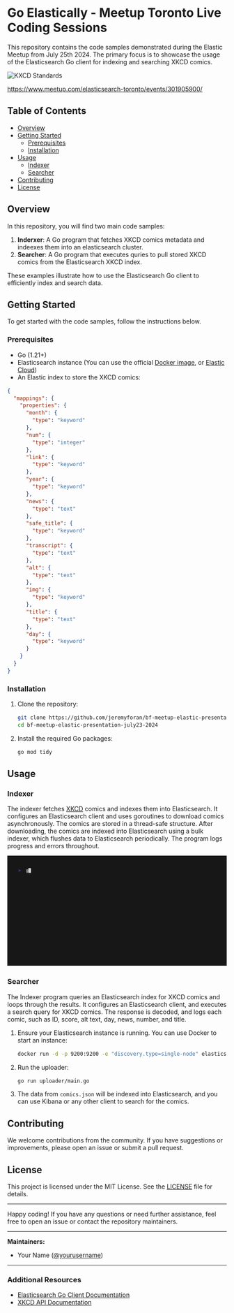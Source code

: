 # Go Elastically - Meetup Toronto Live Coding Sessions

This repository contains the code samples demonstrated during the Elastic Meetup from July 25th 2024. The primary focus is to showcase the usage of the Elasticsearch Go client for indexing and searching XKCD comics.

![KXCD Standards](https://imgs.xkcd.com/comics/standards.png)

https://www.meetup.com/elasticsearch-toronto/events/301905900/

## Table of Contents
- [Overview](#overview)
- [Getting Started](#getting-started)
  - [Prerequisites](#prerequisites)
  - [Installation](#installation)
- [Usage](#usage)
  - [Indexer](#indexer)
  - [Searcher](#Searcher)
- [Contributing](#contributing)
- [License](#license)

## Overview

In this repository, you will find two main code samples:

1. **Inderxer**: A Go program that fetches XKCD comics metadata and indeexes them into an elasticsearch cluster.
2. **Searcher**: A Go program that executes quries to pull stored XKCD comics from the Elasticsearch XKCD index.

These examples illustrate how to use the Elasticsearch Go client to efficiently index and search data.

## Getting Started

To get started with the code samples, follow the instructions below.

### Prerequisites

- Go (1.21+)
- Elasticsearch instance (You can use the official [Docker image](https://www.elastic.co/guide/en/elasticsearch/reference/current/docker.html), or [Elastic Cloud](https://www.elastic.co/cloud))
- An Elastic index to store the XKCD comics:
```json
{
  "mappings": {
    "properties": {
      "month": {
        "type": "keyword"
      },
      "num": {
        "type": "integer"
      },
      "link": {
        "type": "keyword"
      },
      "year": {
        "type": "keyword"
      },
      "news": {
        "type": "text"
      },
      "safe_title": {
        "type": "keyword"
      },
      "transcript": {
        "type": "text"
      },
      "alt": {
        "type": "text"
      },
      "img": {
        "type": "keyword"
      },
      "title": {
        "type": "text"
      },
      "day": {
        "type": "keyword"
      }
    }
  }
}
```

### Installation

1. Clone the repository:

    ```sh
    git clone https://github.com/jeremyforan/bf-meetup-elastic-presentation-july23-2024.git
    cd bf-meetup-elastic-presentation-july23-2024
    ```

2. Install the required Go packages:

    ```sh
    go mod tidy
    ```

## Usage

### Indexer

The indexer fetches [XKCD](https://xkcd.com/) comics and indexes them into Elasticsearch. It configures an Elasticsearch client and uses goroutines to download comics asynchronously. The comics are stored in a thread-safe structure. After downloading, the comics are indexed into Elasticsearch using a bulk indexer, which flushes data to Elasticsearch periodically. The program logs progress and errors throughout.

![Demo](out.gif)

### Searcher

The Indexer program queries an Elasticsearch index for XKCD comics and loops through the results. It configures an Elasticsearch client, and executes a search query for XKCD comics. The response is decoded, and logs each comic, such as ID, score, alt text, day, news, number, and title.

1. Ensure your Elasticsearch instance is running. You can use Docker to start an instance:

    ```sh
    docker run -d -p 9200:9200 -e "discovery.type=single-node" elasticsearch:7.10.1
    ```

2. Run the uploader:

    ```sh
    go run uploader/main.go
    ```

3. The data from `comics.json` will be indexed into Elasticsearch, and you can use Kibana or any other client to search for the comics.

## Contributing

We welcome contributions from the community. If you have suggestions or improvements, please open an issue or submit a pull request.

## License

This project is licensed under the MIT License. See the [LICENSE](LICENSE) file for details.

---

Happy coding! If you have any questions or need further assistance, feel free to open an issue or contact the repository maintainers.

---

**Maintainers:**
- Your Name ([@yourusername](https://github.com/yourusername))

---

### Additional Resources

- [Elasticsearch Go Client Documentation](https://github.com/elastic/go-elasticsearch)
- [XKCD API Documentation](https://xkcd.com/json.html)
